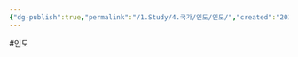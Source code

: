 ```yaml
---
{"dg-publish":true,"permalink":"/1.Study/4.국가/인도/인도/","created":"2024-11-20T21:02:30.081+09:00","updated":"2025-06-03T20:07:22.361+09:00"}
---
```


#인도
